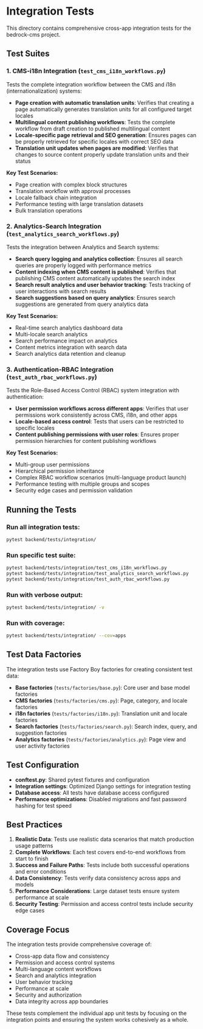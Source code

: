 # Integration Tests

This directory contains comprehensive cross-app integration tests for the bedrock-cms project.

## Test Suites

### 1. CMS-i18n Integration (`test_cms_i18n_workflows.py`)

Tests the complete integration workflow between the CMS and i18n (internationalization) systems:

- **Page creation with automatic translation units**: Verifies that creating a page automatically generates translation units for all configured target locales
- **Multilingual content publishing workflows**: Tests the complete workflow from draft creation to published multilingual content
- **Locale-specific page retrieval and SEO generation**: Ensures pages can be properly retrieved for specific locales with correct SEO data
- **Translation unit updates when pages are modified**: Verifies that changes to source content properly update translation units and their status

**Key Test Scenarios:**
- Page creation with complex block structures
- Translation workflow with approval processes
- Locale fallback chain integration
- Performance testing with large translation datasets
- Bulk translation operations

### 2. Analytics-Search Integration (`test_analytics_search_workflows.py`)

Tests the integration between Analytics and Search systems:

- **Search query logging and analytics collection**: Ensures all search queries are properly logged with performance metrics
- **Content indexing when CMS content is published**: Verifies that publishing CMS content automatically updates the search index
- **Search result analytics and user behavior tracking**: Tests tracking of user interactions with search results
- **Search suggestions based on query analytics**: Ensures search suggestions are generated from query analytics data

**Key Test Scenarios:**
- Real-time search analytics dashboard data
- Multi-locale search analytics
- Search performance impact on analytics
- Content metrics integration with search data
- Search analytics data retention and cleanup

### 3. Authentication-RBAC Integration (`test_auth_rbac_workflows.py`)

Tests the Role-Based Access Control (RBAC) system integration with authentication:

- **User permission workflows across different apps**: Verifies that user permissions work consistently across CMS, i18n, and other apps
- **Locale-based access control**: Tests that users can be restricted to specific locales
- **Content publishing permissions with user roles**: Ensures proper permission hierarchies for content publishing workflows

**Key Test Scenarios:**
- Multi-group user permissions
- Hierarchical permission inheritance
- Complex RBAC workflow scenarios (multi-language product launch)
- Performance testing with multiple groups and scopes
- Security edge cases and permission validation

## Running the Tests

### Run all integration tests:
```bash
pytest backend/tests/integration/
```

### Run specific test suite:
```bash
pytest backend/tests/integration/test_cms_i18n_workflows.py
pytest backend/tests/integration/test_analytics_search_workflows.py
pytest backend/tests/integration/test_auth_rbac_workflows.py
```

### Run with verbose output:
```bash
pytest backend/tests/integration/ -v
```

### Run with coverage:
```bash
pytest backend/tests/integration/ --cov=apps
```

## Test Data Factories

The integration tests use Factory Boy factories for creating consistent test data:

- **Base factories** (`tests/factories/base.py`): Core user and base model factories
- **CMS factories** (`tests/factories/cms.py`): Page, category, and locale factories
- **i18n factories** (`tests/factories/i18n.py`): Translation unit and locale factories
- **Search factories** (`tests/factories/search.py`): Search index, query, and suggestion factories
- **Analytics factories** (`tests/factories/analytics.py`): Page view and user activity factories

## Test Configuration

- **conftest.py**: Shared pytest fixtures and configuration
- **Integration settings**: Optimized Django settings for integration testing
- **Database access**: All tests have database access configured
- **Performance optimizations**: Disabled migrations and fast password hashing for test speed

## Best Practices

1. **Realistic Data**: Tests use realistic data scenarios that match production usage patterns
2. **Complete Workflows**: Each test covers end-to-end workflows from start to finish
3. **Success and Failure Paths**: Tests include both successful operations and error conditions
4. **Data Consistency**: Tests verify data consistency across apps and models
5. **Performance Considerations**: Large dataset tests ensure system performance at scale
6. **Security Testing**: Permission and access control tests include security edge cases

## Coverage Focus

The integration tests provide comprehensive coverage of:

- Cross-app data flow and consistency
- Permission and access control systems
- Multi-language content workflows
- Search and analytics integration
- User behavior tracking
- Performance at scale
- Security and authorization
- Data integrity across app boundaries

These tests complement the individual app unit tests by focusing on the integration points and ensuring the system works cohesively as a whole.

